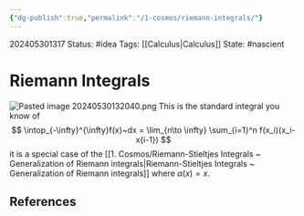 ```yaml
---
{"dg-publish":true,"permalink":"/1-cosmos/riemann-integrals/"}
---
```


202405301317
Status: #idea
Tags: [[Calculus\|Calculus]]
State: #nascient
# Riemann Integrals
![Pasted image 20240530132040.png](/img/user/3.%20Black%20Holes/Files/Pasted%20image%2020240530132040.png)
This is the standard integral you know of
$$
\intop_{-\infty}^{\infty}f(x)~dx = \lim_{n\to \infty} \sum_{i=1}^n f(x_i)(x_i-x{i-1})
$$
it is a special case of the [[1. Cosmos/Riemann-Stieltjes Integrals ~ Generalization of Riemann integrals\|Riemann-Stieltjes Integrals ~ Generalization of Riemann integrals]] where $\alpha(x)=x$.

## References
